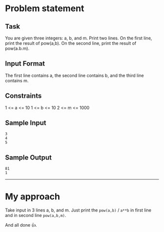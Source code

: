 # Problem statement
## Task
You are given three integers: a, b, and m. Print two lines.
On the first line, print the result of pow(a,b). On the second line, print the result of pow(a.b.m).
## Input Format
The first line contains a, the second line contains b, and the third line contains m.
## Constraints
1 <= a <= 10
1 <= b <= 10
2 <= m <= 1000
## Sample Input
`3`  
`4`  
`5`  
## Sample Output
`81`  
`1`
<hr>

# My approach
Take input in 3 lines a, b, and m. Just print the `pow(a,b)` / `a**b` in first line and in second line `pow(a,b,m)`.

And all done 👍.
 
